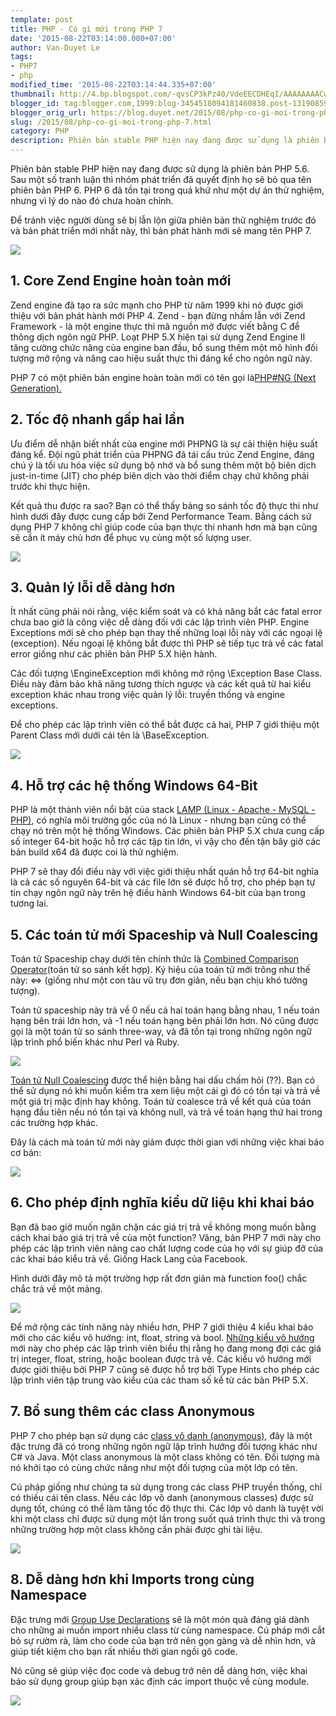 ```yaml
---
template: post
title: PHP - Có gì mới trong PHP 7
date: '2015-08-22T03:14:00.000+07:00'
author: Van-Duyet Le
tags:
- PHP7
- php
modified_time: '2015-08-22T03:14:44.335+07:00'
thumbnail: http://4.bp.blogspot.com/-qvsCP3kPz40/VdeEECDHEqI/AAAAAAAACwQ/JD4OFlHjdbo/s1600/php7.jpeg
blogger_id: tag:blogger.com,1999:blog-3454518094181460838.post-1319085974422952711
blogger_orig_url: https://blog.duyet.net/2015/08/php-co-gi-moi-trong-php-7.html
slug: /2015/08/php-co-gi-moi-trong-php-7.html
category: PHP
description: Phiên bản stable PHP hiện nay đang được sử dụng là phiên bản PHP 5.6. Sau một số tranh luận thì nhóm phát triển đã quyết định họ sẽ bỏ qua tên phiên bản PHP 6. PHP 6 đã tồn tại trong quá khứ như một dự án thử nghiệm, nhưng vì lý do nào đó chưa hoàn chỉnh.
---
```


Phiên bản stable PHP hiện nay đang được sử dụng là phiên bản PHP 5.6. Sau một số tranh luận thì nhóm phát triển đã quyết định họ sẽ bỏ qua tên phiên bản PHP 6. PHP 6 đã tồn tại trong quá khứ như một dự án thử nghiệm, nhưng vì lý do nào đó chưa hoàn chỉnh.

Để tránh việc người dùng sẽ bị lẫn lộn giữa phiên bản thử nghiệm trước đó và bản phát triển mới nhất này, thì bản phát hành mới sẽ mang tên PHP 7.

![](http://4.bp.blogspot.com/-qvsCP3kPz40/VdeEECDHEqI/AAAAAAAACwQ/JD4OFlHjdbo/s1600/php7.jpeg)

## 1. Core Zend Engine hoàn toàn mới ##
Zend engine đã tạo ra sức mạnh cho PHP từ năm 1999 khi nó được giới thiệu với bản phát hành mới PHP 4. Zend - bạn đừng nhầm lẫn với Zend Framework - là một engine thực thi mã nguồn mở được viết bằng C để thông dịch ngôn ngữ PHP. Loạt PHP 5.X hiện tại sử dụng Zend Engine II tăng cường chức năng của engine ban đầu, bổ sung thêm một mô hình đối tượng mở rộng và nâng cao hiệu suất thực thi đáng kể cho ngôn ngữ này.

PHP 7 có một phiên bản engine hoàn toàn mới có tên gọi là[PHP#NG (Next Generation).](https://wiki.php.net/phpng)

## 2. Tốc độ nhanh gấp hai lần ##
Ưu điểm dễ nhận biết nhất của engine mới PHPNG là sự cải thiện hiệu suất đáng kể. Đội ngũ phát triển của PHPNG đã tái cấu trúc Zend Engine, đáng chú ý là tối ưu hóa việc sử dụng bộ nhớ và bổ sung thêm một bộ biên dịch just-in-time (JIT) cho phép biên dịch vào thời điểm chạy chứ không phải trước khi thực hiện.

Kết quả thu được ra sao? Bạn có thể thấy bảng so sánh tốc độ thực thi như hình dưới đây được cung cấp bởi Zend Performance Team. Bằng cách sử dụng PHP 7 không chỉ giúp code của bạn thực thi nhanh hơn mà bạn cũng sẽ cần ít máy chủ hơn để phục vụ cùng một số lượng user.

[![](http://1.bp.blogspot.com/-bvsVfhq0zCY/VdeEobNR46I/AAAAAAAACwY/8WKnpvl5kbg/s400/frameworks-php7-performance.jpg)](http://1.bp.blogspot.com/-bvsVfhq0zCY/VdeEobNR46I/AAAAAAAACwY/8WKnpvl5kbg/s1600/frameworks-php7-performance.jpg)

## 3. Quản lý lỗi dễ dàng hơn 

Ít nhất cũng phải nói rằng, việc kiểm soát và có khả năng bắt các fatal error chưa bao giờ là công việc dễ dàng đối với các lập trình viên PHP. Engine Exceptions mới sẽ cho phép bạn thay thế những loại lỗi này với các ngoại lệ (exception). Nếu ngoại lệ không bắt được thì PHP sẽ tiếp tục trả về các fatal error giống như các phiên bản PHP 5.X hiện hành.

Các đối tượng \EngineException mới không mở rộng \Exception Base Class. Điều này đảm bảo khả năng tương thích ngược và các kết quả từ hai kiểu exception khác nhau trong việc quản lý lỗi: truyền thống và engine exceptions.

Để cho phép các lập trình viên có thể bắt được cả hai, PHP 7 giới thiệu một Parent Class mới dưới cái tên là \BaseException.

[![](http://4.bp.blogspot.com/-SBPiijvhSbU/VdeE3wQItNI/AAAAAAAACwg/itPw1d2pg38/s1600/engine-exceptions.jpg)](http://4.bp.blogspot.com/-SBPiijvhSbU/VdeE3wQItNI/AAAAAAAACwg/itPw1d2pg38/s1600/engine-exceptions.jpg)

## 4. Hỗ trợ các hệ thống Windows 64-Bit ##
PHP là một thành viên nổi bật của stack [LAMP (Linux - Apache - MySQL - PHP)](http://www.webopedia.com/TERM/L/LAMP.html), có nghĩa môi trường gốc của nó là Linux - nhưng bạn cũng có thể chạy nó trên một hệ thống Windows. Các phiên bản PHP 5.X chưa cung cấp số integer 64-bit hoặc hỗ trợ các tập tin lớn, vì vậy cho đến tận bây giờ các bản build x64 đã được coi là thử nghiệm.

PHP 7 sẽ thay đổi điều này với việc giới thiệu nhất quán hỗ trợ 64-bit nghĩa là cả các số nguyên 64-bit và các file lớn sẽ được hỗ trợ, cho phép bạn tự tin chạy ngôn ngữ này trên hệ điều hành Windows 64-bit của bạn trong tương lai.

## 5. Các toán tử mới Spaceship và Null Coalescing ##
Toán tử Spaceship chạy dưới tên chính thức là [Combined Comparison Operator](https://wiki.php.net/rfc/combined-comparison-operator)(toán tử so sánh kết hợp). Ký hiệu của toán tử mới trông như thế này: <=> (giống như một con tàu vũ trụ đơn giản, nếu bạn chịu khó tưởng tượng).

Toán tử spaceship này trả về 0 nếu cả hai toán hạng bằng nhau, 1 nếu toán hạng bên trái lớn hơn, và -1 nếu toán hạng bên phải lớn hơn. Nó cũng được gọi là một toán tử so sánh three-way, và đã tồn tại trong những ngôn ngữ lập trình phổ biến khác như Perl và Ruby.

[![](http://1.bp.blogspot.com/-8cdCb0-zoQ8/VdeFPFtMasI/AAAAAAAACwo/G8PWAxpL5Z4/s1600/spaceship-operator.jpg)](http://1.bp.blogspot.com/-8cdCb0-zoQ8/VdeFPFtMasI/AAAAAAAACwo/G8PWAxpL5Z4/s1600/spaceship-operator.jpg)

[Toán tử Null Coalescing](https://wiki.php.net/rfc/isset_ternary) được thể hiện bằng hai dấu chấm hỏi (??). Bạn có thể sử dụng nó khi muốn kiểm tra xem liệu một cái gì đó có tồn tại và trả về một giá trị mặc định hay không. Toán tử coalesce trả về kết quả của toán hạng đầu tiên nếu nó tồn tại và không null, và trả về toán hạng thứ hai trong các trường hợp khác.

Đây là cách mà toán tử mới này giảm được thời gian với những việc khai báo cơ bản:

[![](http://1.bp.blogspot.com/-O_p79UCnKkA/VdeFa5KBk3I/AAAAAAAACww/0iEDGZTx408/s1600/null-coalesce-operator.jpg)](http://1.bp.blogspot.com/-O_p79UCnKkA/VdeFa5KBk3I/AAAAAAAACww/0iEDGZTx408/s1600/null-coalesce-operator.jpg)

## 6. Cho phép định nghĩa kiểu dữ liệu khi khai báo ##
Bạn đã bao giờ muốn ngăn chặn các giá trị trả về không mong muốn bằng cách khai báo giá trị trả về của một function? Vâng, bản PHP 7 mới này cho phép các lập trình viên nâng cao chất lượng code của họ với sự giúp đỡ của các khai báo kiểu trả về. Giống Hack Lang của Facebook.

Hình dưới đây mô tả một trường hợp rất đơn giản mà function foo() chắc chắc trả về một mảng.

[![](http://1.bp.blogspot.com/-2zHjiawNYrA/VdeFywqBqEI/AAAAAAAACw4/ttrGtND4lEo/s1600/return-type-declarations.jpg)](http://1.bp.blogspot.com/-2zHjiawNYrA/VdeFywqBqEI/AAAAAAAACw4/ttrGtND4lEo/s1600/return-type-declarations.jpg)

Để mở rộng các tính năng này nhiều hơn, PHP 7 giới thiệu 4 kiểu khai báo mới cho các kiểu vô hướng: int, float, string và bool. [Những kiểu vô hướng](https://wiki.php.net/rfc/scalar_type_hints_v5) mới này cho phép các lập trình viên biểu thị rằng họ đang mong đợi các giá trị integer, float, string, hoặc boolean được trả về. Các kiểu vô hướng mới được giới thiệu bởi PHP 7 cũng sẽ được hỗ trợ bởi Type Hints cho phép các lập trình viên tập trung vào kiểu của các tham số kể từ các bản PHP 5.X. 

## 7. Bổ sung thêm các class Anonymous  ##
PHP 7 cho phép bạn sử dụng các [class vô danh (anonymous)](https://wiki.php.net/rfc/anonymous_classes), đây là một đặc trưng đã có trong những ngôn ngữ lập trình hướng đối tượng khác như C# và Java. Một class anonymous là một class không có tên. Đối tượng mà nó khởi tạo có cùng chức năng như một đối tượng của một lớp có tên.

Cú pháp giống như chúng ta sử dụng trong các class PHP truyền thống, chỉ có thiếu cái tên class. Nếu các lớp vô danh (anonymous classes) được sử dụng tốt, chúng có thể làm tăng tốc độ thực thi. Các lớp vô danh là tuyệt vời khi một class chỉ được sử dụng một lần trong suốt quá trình thực thi và trong những trường hợp một class không cần phải được ghi tài liệu.

[![](http://4.bp.blogspot.com/-w1THC0286Xk/VdeGMKnQKMI/AAAAAAAACxA/IicIXCkqa0Q/s1600/anonymous-classes.jpg)](http://4.bp.blogspot.com/-w1THC0286Xk/VdeGMKnQKMI/AAAAAAAACxA/IicIXCkqa0Q/s1600/anonymous-classes.jpg)

## 8. Dễ dàng hơn khi Imports trong cùng Namespace ##
Đặc trưng mới [Group Use Declarations](https://wiki.php.net/rfc/group_use_declarations) sẽ là một món quà đáng giá dành cho những ai muốn import nhiều class từ cùng namespace. Cú pháp mới cắt bỏ sự rườm rà, làm cho code của bạn trở nên gọn gàng và dễ nhìn hơn, và giúp tiết kiệm cho bạn rất nhiều thời gian ngồi gõ code.

Nó cũng sẽ giúp việc đọc code và debug trở nên dễ dàng hơn, việc khai báo sử dụng group giúp bạn xác định các import thuộc về cùng module.

[![](http://3.bp.blogspot.com/-MsDvGvGIWnU/VdeGdi-gG1I/AAAAAAAACxI/WbiQQB2x8oQ/s1600/group-use-declarations.jpg)](http://3.bp.blogspot.com/-MsDvGvGIWnU/VdeGdi-gG1I/AAAAAAAACxI/WbiQQB2x8oQ/s1600/group-use-declarations.jpg)
